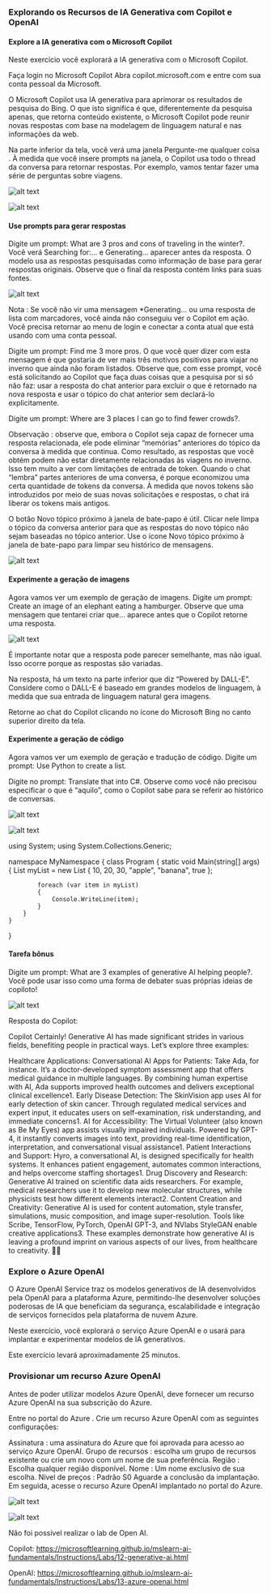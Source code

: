 <h3> Explorando os Recursos de IA Generativa com Copilot e OpenAI </h3>


<h4> Explore a IA generativa com o Microsoft Copilot </h4>
Neste exercício você explorará a IA generativa com o Microsoft Copilot.

Faça login no Microsoft Copilot
Abra copilot.microsoft.com e entre com sua conta pessoal da Microsoft.

O Microsoft Copilot usa IA generativa para aprimorar os resultados de pesquisa do Bing. O que isto significa é que, diferentemente da pesquisa apenas, que retorna conteúdo existente, o Microsoft Copilot pode reunir novas respostas com base na modelagem de linguagem natural e nas informações da web.

Na parte inferior da tela, você verá uma janela Pergunte-me qualquer coisa . À medida que você insere prompts na janela, o Copilot usa todo o thread da conversa para retornar respostas. Por exemplo, vamos tentar fazer uma série de perguntas sobre viagens.

![alt text](image-1.png)

![alt text](image-2.png)



<h4> Use prompts para gerar respostas </h4>

Digite um prompt: What are 3 pros and cons of traveling in the winter?. Você verá Searching for:… e Generating… aparecer antes da resposta. O modelo usa as respostas pesquisadas como informação de base para gerar respostas originais. Observe que o final da resposta contém links para suas fontes.

![alt text](image.png)

Nota : Se você não vir uma mensagem *Generating… ou uma resposta de lista com marcadores, você ainda não conseguiu ver o Copilot em ação. Você precisa retornar ao menu de login e conectar a conta atual que está usando com uma conta pessoal.

Digite um prompt: Find me 3 more pros. O que você quer dizer com esta mensagem é que gostaria de ver mais três motivos positivos para viajar no inverno que ainda não foram listados. Observe que, com esse prompt, você está solicitando ao Copilot que faça duas coisas que a pesquisa por si só não faz: usar a resposta do chat anterior para excluir o que é retornado na nova resposta e usar o tópico do chat anterior sem declará-lo explicitamente.

Digite um prompt: Where are 3 places I can go to find fewer crowds?.

Observação : observe que, embora o Copilot seja capaz de fornecer uma resposta relacionada, ele pode eliminar “memórias” anteriores do tópico da conversa à medida que continua. Como resultado, as respostas que você obtém podem não estar diretamente relacionadas às viagens no inverno. Isso tem muito a ver com limitações de entrada de token. Quando o chat “lembra” partes anteriores de uma conversa, é porque economizou uma certa quantidade de tokens da conversa. À medida que novos tokens são introduzidos por meio de suas novas solicitações e respostas, o chat irá liberar os tokens mais antigos.

O botão Novo tópico próximo à janela de bate-papo é útil. Clicar nele limpa o tópico da conversa anterior para que as respostas do novo tópico não sejam baseadas no tópico anterior. Use o ícone Novo tópico próximo à janela de bate-papo para limpar seu histórico de mensagens.

![alt text](image-3.png)


<h4> Experimente a geração de imagens </h4>

Agora vamos ver um exemplo de geração de imagens. Digite um prompt: Create an image of an elephant eating a hamburger. Observe que uma mensagem que tentarei criar que… aparece antes que o Copilot retorne uma resposta.

![alt text](image-4.png)

É importante notar que a resposta pode parecer semelhante, mas não igual. Isso ocorre porque as respostas são variadas.

Na resposta, há um texto na parte inferior que diz “Powered by DALL-E”. Considere como o DALL-E é baseado em grandes modelos de linguagem, à medida que sua entrada de linguagem natural gera imagens.

Retorne ao chat do Copilot clicando no ícone do Microsoft Bing no canto superior direito da tela.



<h4> Experimente a geração de código </h4>

Agora vamos ver um exemplo de geração e tradução de código. Digite um prompt: Use Python to create a list.

Digite no prompt: Translate that into C#. Observe como você não precisou especificar o que é “aquilo”, como o Copilot sabe para se referir ao histórico de conversas.

![alt text](image-5.png)

![alt text](image-7.png)

using System;
using System.Collections.Generic;

namespace MyNamespace
{
    class Program
    {
        static void Main(string[] args)
        {
            List<object> myList = new List<object>
            {
                10, 20, 30, "apple", "banana", true
            };

            foreach (var item in myList)
            {
                Console.WriteLine(item);
            }
        }
    }
}



<h4> Tarefa bônus </h4>

Digite um prompt: What are 3 examples of generative AI helping people?. Você pode usar isso como uma forma de debater suas próprias ideias de copiloto!


![alt text](image-8.png)

Resposta do Copilot:

Copilot
Certainly! Generative AI has made significant strides in various fields, benefiting people in practical ways. Let’s explore three examples:

Healthcare Applications:
Conversational AI Apps for Patients: Take Ada, for instance. It’s a doctor-developed symptom assessment app that offers medical guidance in multiple languages. By combining human expertise with AI, Ada supports improved health outcomes and delivers exceptional clinical excellence1.
Early Disease Detection: The SkinVision app uses AI for early detection of skin cancer. Through regulated medical services and expert input, it educates users on self-examination, risk understanding, and immediate concerns1.
AI for Accessibility: The Virtual Volunteer (also known as Be My Eyes) app assists visually impaired individuals. Powered by GPT-4, it instantly converts images into text, providing real-time identification, interpretation, and conversational visual assistance1.
Patient Interactions and Support: Hyro, a conversational AI, is designed specifically for health systems. It enhances patient engagement, automates common interactions, and helps overcome staffing shortages1.
Drug Discovery and Research:
Generative AI trained on scientific data aids researchers. For example, medical researchers use it to develop new molecular structures, while physicists test how different elements interact2.
Content Creation and Creativity:
Generative AI is used for content automation, style transfer, simulations, music composition, and image super-resolution. Tools like Scribe, TensorFlow, PyTorch, OpenAI GPT-3, and NVlabs StyleGAN enable creative applications3.
These examples demonstrate how generative AI is leaving a profound imprint on various aspects of our lives, from healthcare to creativity. 🌟🤖




<h3> Explore o Azure OpenAI </h3>

O Azure OpenAI Service traz os modelos generativos de IA desenvolvidos pela OpenAI para a plataforma Azure, permitindo-lhe desenvolver soluções poderosas de IA que beneficiam da segurança, escalabilidade e integração de serviços fornecidos pela plataforma de nuvem Azure.

Neste exercício, você explorará o serviço Azure OpenAI e o usará para implantar e experimentar modelos de IA generativos.

Este exercício levará aproximadamente 25 minutos.


<h3> Provisionar um recurso Azure OpenAI </h3>

Antes de poder utilizar modelos Azure OpenAI, deve fornecer um recurso Azure OpenAI na sua subscrição do Azure.

Entre no portal do Azure .
Crie um recurso Azure OpenAI com as seguintes configurações:

Assinatura : uma assinatura do Azure que foi aprovada para acesso ao serviço Azure OpenAI.
Grupo de recursos : escolha um grupo de recursos existente ou crie um novo com um nome de sua preferência.
Região : Escolha qualquer região disponível.
Nome : Um nome exclusivo de sua escolha.
Nível de preços : Padrão S0
Aguarde a conclusão da implantação. Em seguida, acesse o recurso Azure OpenAI implantado no portal do Azure.

![alt text](image-9.png)

![alt text](image-10.png)

Não foi possível realizar o lab de Open AI.








Copilot: https://microsoftlearning.github.io/mslearn-ai-fundamentals/Instructions/Labs/12-generative-ai.html

OpenAI: https://microsoftlearning.github.io/mslearn-ai-fundamentals/Instructions/Labs/13-azure-openai.html